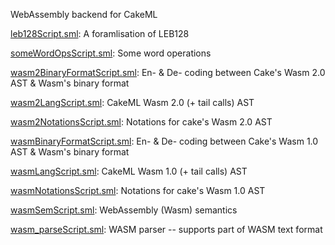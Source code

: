 WebAssembly backend for CakeML

[leb128Script.sml](leb128Script.sml):
A foramlisation of LEB128

[someWordOpsScript.sml](someWordOpsScript.sml):
Some word operations

[wasm2BinaryFormatScript.sml](wasm2BinaryFormatScript.sml):
En- & De- coding between Cake's Wasm 2.0 AST & Wasm's binary format

[wasm2LangScript.sml](wasm2LangScript.sml):
CakeML Wasm 2.0 (+ tail calls) AST

[wasm2NotationsScript.sml](wasm2NotationsScript.sml):
Notations for cake's Wasm 2.0 AST

[wasmBinaryFormatScript.sml](wasmBinaryFormatScript.sml):
En- & De- coding between Cake's Wasm 1.0 AST & Wasm's binary format

[wasmLangScript.sml](wasmLangScript.sml):
CakeML Wasm 1.0 (+ tail calls) AST

[wasmNotationsScript.sml](wasmNotationsScript.sml):
Notations for cake's Wasm 1.0 AST

[wasmSemScript.sml](wasmSemScript.sml):
WebAssembly (Wasm) semantics

[wasm_parseScript.sml](wasm_parseScript.sml):
WASM parser -- supports part of WASM text format
